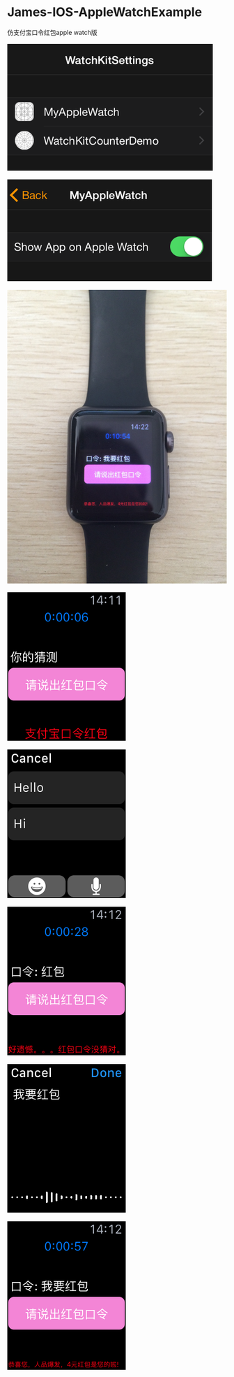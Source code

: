 # James-IOS-AppleWatchExample
仿支付宝口令红包apple watch版
<br>
<br>
![image](https://github.com/sfdux/screenshots/blob/master/apple_watch_package_03.png)
<br>
<br>
![image](https://github.com/sfdux/screenshots/blob/master/apple_watch_package_04.png)
<br>
<br>
![image](https://github.com/sfdux/screenshots/blob/master/apple_watch_package_10.PNG)
<br>
<br>
![image](https://github.com/sfdux/screenshots/blob/master/apple_watch_package_05.PNG)
<br>
<br>
![image](https://github.com/sfdux/screenshots/blob/master/apple_watch_package_06.PNG)
<br>
<br>
![image](https://github.com/sfdux/screenshots/blob/master/apple_watch_package_07.PNG)
<br>
<br>
![image](https://github.com/sfdux/screenshots/blob/master/apple_watch_package_08.PNG)
<br>
<br>
![image](https://github.com/sfdux/screenshots/blob/master/apple_watch_package_09.PNG)



